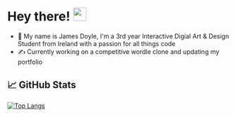 # Hey there! <img src="https://raw.githubusercontent.com/MartinHeinz/MartinHeinz/master/wave.gif" width="30px">
- 👋 My name is James Doyle, I'm a 3rd year Interactive Digial Art & Design Student from Ireland with a passion for all things code <br>
- ✍ Currently working on a competitive wordle clone and updating my portfolio
## &#x1f4c8; GitHub Stats
[![Top Langs](https://github-readme-stats.vercel.app/api/top-langs/?username=anuraghazra&layout=compact)](https://github.com/jxdoyle/github-readme-stats)
